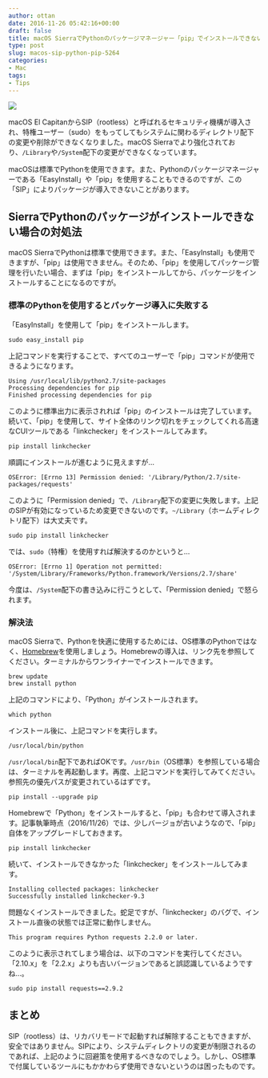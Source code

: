 ```yaml
---
author: ottan
date: 2016-11-26 05:42:16+00:00
draft: false
title: macOS SierraでPythonのパッケージマネージャー「pip」でインストールできない時の対処法
type: post
slug: macos-sip-python-pip-5264
categories:
- Mac
tags:
- Tips
---
```


![](/uploads/2016/11/161126-58391c0de6557.jpg)






macOS El CapitanからSIP（rootless）と呼ばれるセキュリティ機構が導入され、特権ユーザー（sudo）をもってしてもシステムに関わるディレクトリ配下の変更や削除ができなくなりました。macOS Sierraでより強化されており、`/Library`や`/System`配下の変更ができなくなっています。





macOSは標準でPythonを使用できます。また、Pythonのパッケージマネージャーである「EasyInstall」や「pip」を使用することもできるのですが、この「SIP」によりパッケージが導入できないことがあります。





## SierraでPythonのパッケージがインストールできない場合の対処法





macOS SierraでPythonは標準で使用できます。また、「EasyInstall」も使用できますが、「pip」は使用できません。そのため、「pip」を使用してパッケージ管理を行いたい場合、まずは「pip」をインストールしてから、パッケージをインストールすることになるのですが。





### 標準のPythonを使用するとパッケージ導入に失敗する





「EasyInstall」を使用して「pip」をインストールします。




    
    sudo easy_install pip





上記コマンドを実行することで、すべてのユーザーで「pip」コマンドが使用できるようになります。




    
    Using /usr/local/lib/python2.7/site-packages
    Processing dependencies for pip
    Finished processing dependencies for pip





このように標準出力に表示されれば「pip」のインストールは完了しています。続いて、「pip」を使用して、サイト全体のリンク切れをチェックしてくれる高速なCUIツールである「linkchecker」をインストールしてみます。




    
    pip install linkchecker





順調にインストールが進むように見えますが…




    
    OSError: [Errno 13] Permission denied: '/Library/Python/2.7/site-packages/requests'





このように「Permission denied」で、`/Library`配下の変更に失敗します。上記のSIPが有効になっているため変更できないのです。`~/Library`（ホームディレクトリ配下）は大丈夫です。




    
    sudo pip install linkchecker





では、`sudo`（特権）を使用すれば解決するのかというと…




    
    OSError: [Errno 1] Operation not permitted: '/System/Library/Frameworks/Python.framework/Versions/2.7/share'





今度は、`/System`配下の書き込みに行こうとして、「Permission denied」で怒られます。





### 解決法





macOS Sierraで、Pythonを快適に使用するためには、OS標準のPythonではなく、[Homebrew](https://brew.sh/)を使用しましょう。Homebrewの導入は、リンク先を参照してください。ターミナルからワンライナーでインストールできます。




    
    brew update
    brew install python





上記のコマンドにより、「Python」がインストールされます。




    
    which python





インストール後に、上記コマンドを実行します。




    
    /usr/local/bin/python





`/usr/local/bin`配下であればOKです。`/usr/bin`（OS標準）を参照している場合は、ターミナルを再起動します。再度、上記コマンドを実行してみてください。参照先の優先パスが変更されているはずです。




    
    pip install --upgrade pip





Homebrewで「Python」をインストールすると、「pip」も合わせて導入されます。記事執筆時点（2016/11/26）では、少しバージョが古いようなので、「pip」自体をアップグレードしておきます。




    
    pip install linkchecker





続いて、インストールできなかった「linkchecker」をインストールしてみます。




    
    Installing collected packages: linkchecker
    Successfully installed linkchecker-9.3





問題なくインストールできました。蛇足ですが、「linkchecker」のバグで、インストール直後の状態では正常に動作しません。




    
    This program requires Python requests 2.2.0 or later.





このように表示されてしまう場合は、以下のコマンドを実行してください。「2.10.x」を「2.2.x」よりも古いバージョンであると誤認識しているようですね…。




    
    sudo pip install requests==2.9.2





## まとめ





SIP（rootless）は、リカバリモードで起動すれば解除することもできますが、安全ではありません。SIPにより、システムディレクトリの変更が制限されるのであれば、上記のように回避策を使用するべきなのでしょう。しかし、OS標準で付属しているツールにもかかわらず使用できないというのは困ったものです。
